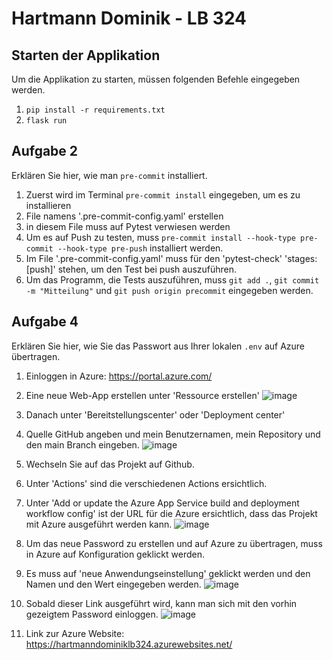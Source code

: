 # Hartmann Dominik - LB 324

## Starten der Applikation
Um die Applikation zu starten, müssen folgenden Befehle eingegeben werden.
1. `pip install -r requirements.txt`
2. `flask run`

## Aufgabe 2
Erklären Sie hier, wie man `pre-commit` installiert.

1. Zuerst wird im Terminal `pre-commit install` eingegeben, um es zu installieren
2. File namens '.pre-commit-config.yaml' erstellen
  3. in diesem File muss auf Pytest verwiesen werden
4. Um es auf Push zu testen, muss `pre-commit install --hook-type pre-commit --hook-type pre-push` installiert werden.
5. Im File '.pre-commit-config.yaml' muss für den 'pytest-check' 'stages: [push]' stehen, um den Test bei push auszuführen.
6. Um das Programm, die Tests auszuführen, muss `git add .`, `git commit -m "Mitteilung"` und `git push origin precommit` eingegeben werden.

## Aufgabe 4
Erklären Sie hier, wie Sie das Passwort aus Ihrer lokalen `.env` auf Azure übertragen.

1. Einloggen in Azure: https://portal.azure.com/
2. Eine neue Web-App erstellen unter 'Ressource erstellen'
![image](https://github.com/ooDominikoo/HartmannDominikLB-324/assets/104886373/12d3fbd7-fdcf-495e-9f47-9214e21cba0f)
3. Danach unter 'Bereitstellungscenter' oder 'Deployment center'
  4. Quelle GitHub angeben und mein Benutzernamen, mein Repository und den main Branch eingeben.
![image](https://github.com/ooDominikoo/HartmannDominikLB-324/assets/104886373/b7556d19-a0b1-4e5c-979b-f45f83210318)
5. Wechseln Sie auf das Projekt auf Github.
6. Unter 'Actions' sind die verschiedenen Actions ersichtlich.
  7. Unter 'Add or update the Azure App Service build and deployment workflow config' ist der URL für die Azure ersichtlich, dass das Projekt mit Azure ausgeführt werden kann.
![image](https://github.com/ooDominikoo/HartmannDominikLB-324/assets/104886373/a1daaa9f-fc91-47f0-9b64-4ecb0840896d)

8. Um das neue Password zu erstellen und auf Azure zu übertragen, muss in Azure auf Konfiguration geklickt werden.
9. Es muss auf 'neue Anwendungseinstellung' geklickt werden und den Namen und den Wert eingegeben werden.
![image](https://github.com/ooDominikoo/HartmannDominikLB-324/assets/104886373/71c61f41-1f20-44a3-bc9b-72fc5a50e20d)
10. Sobald dieser Link ausgeführt wird, kann man sich mit den vorhin gezeigtem Password einloggen.
![image](https://github.com/ooDominikoo/HartmannDominikLB-324/assets/104886373/04b32dde-a642-41df-9950-037cb3113799)

11. Link zur Azure Website: https://hartmanndominiklb324.azurewebsites.net/
